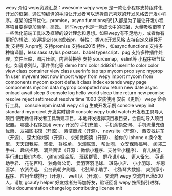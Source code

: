 wepy 介绍 wepy资源汇总：awesome wepy wepy 是一款让小程序支持组件化开发的框架，通过预编译的手段让开发者可以选择自己喜欢的开发风格去开发小程序。框架的细节优化，promise，async functions的引入都是为了能让开发小程序项目变得更加简单，高效。 同时wepy也是一款成长中的框架，大量吸收借鉴了一些优化前端工具以及框架的设计理念和思想。如果wepy有不足地方，或者你有更好的想法，欢迎提交issue或者pr。 特性： 类vue开发风格 支持自定义组件开发 支持引入npm包 支持promise 支持es2015 特性，如async functions 支持多种编译器，less sass stylus postcss、babel typescript、pug 支持多种插件处理，文件压缩，图片压缩，内容替换等 支持 sourcemap，eslint等 小程序细节优化，如请求列队，事件优化等 demo html color 4d926f userinfo color color view class container view class userinfo tap tap mycom prop sync myprop fn user myevent text now import wepy from wepy import mycom from components mycom export default class index extends wepy page components mycom data myprop computed now return new date async onload await sleep 3 console log hello world sleep time return new promise resolve reject settimeout resolve time 1000 安装使用 安装（更新） wepy 命令行工具。 console npm install wepy cli g 生成开发示例 console wepy init standard myproject 开发实时编译 console wepy build watch 开发者工具导入项目 使用微信开发者工具新建项目，本地开发选择项目根目录，会自动导入项目配置。 哪些小程序是用 wepy 开发的 手机充值 、 手机余额查询、 手机流量充值优惠、 友福图书馆（开源）、 素洁商城（开源）、 newslite（开源）、 西安找拼车（开源）、 深大的树洞（开源）、 求知微阅读（开源）、 给你的 iphone x 换个发型、 天天跟我买、 坚橙、 群脱单、 米淘联盟、 帮助圈、 众安保险福利、 阅邻二手书、 趣店招聘、 满熊阅读（开源： 微信小程序、支付宝小程序）、 育儿柚道、 平行进口报价内参、 github掘金版、 班级群管、 鲜花说小店、 逛人备忘、 英语助手君、 花花百科、 独角兽公司、 爱羽客羽毛球、 斑马小店、 小小羽球、 培恩医学、 农资优选、 公务员朝夕刷题、 七弦琴小助手、 七弦琴大数据、 爽到家小程序、 应用全球排行（开源）、 we川大（开源）、 交流群 wepy 交流群已满500人，请加 gcaufy helper 好友或者扫码加好友，验证回复 wepy 按照指引进群。 links documentation changelog contributing license mit